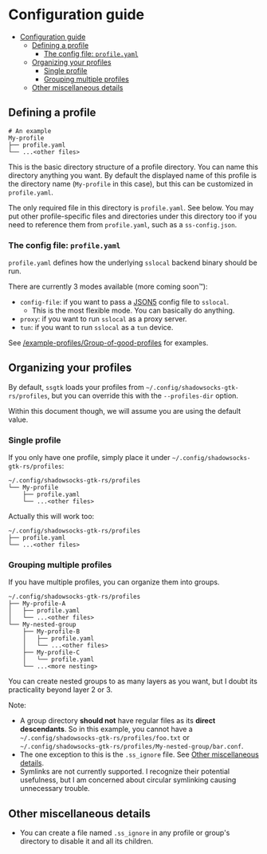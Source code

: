
# Configuration guide

- [Configuration guide](#configuration-guide)
  - [Defining a profile](#defining-a-profile)
    - [The config file: `profile.yaml`](#the-config-file-profileyaml)
  - [Organizing your profiles](#organizing-your-profiles)
    - [Single profile](#single-profile)
    - [Grouping multiple profiles](#grouping-multiple-profiles)
  - [Other miscellaneous details](#other-miscellaneous-details)

## Defining a profile

```
# An example
My-profile
├── profile.yaml
└── ...<other files>
```

This is the basic directory structure of a profile directory. You can name this directory anything you want.
By default the displayed name of this profile is the directory name (`My-profile` in this case),
but this can be customized in `profile.yaml`.

The only required file in this directory is `profile.yaml`. See below.
You may put other profile-specific files and directories under this directory too
if you need to reference them from `profile.yaml`, such as a `ss-config.json`.

### The config file: `profile.yaml`

`profile.yaml` defines how the underlying `sslocal` backend binary should be run.

There are currently 3 modes available (more coming soon™️):
 - `config-file`: if you want to pass a [JSON5](https://json5.org/) config file to `sslocal`.
   - This is the most flexible mode. You can basically do anything.
 - `proxy`: if you want to run `sslocal` as a proxy server.
 - `tun`: if you want to run `sslocal` as a `tun` device.

See [/example-profiles/Group-of-good-profiles](/example-profiles/Group-of-good-profiles) for examples.

## Organizing your profiles

By default, `ssgtk` loads your profiles from `~/.config/shadowsocks-gtk-rs/profiles`,
but you can override this with the `--profiles-dir` option.

Within this document though, we will assume you are using the default value.

### Single profile

If you only have one profile, simply place it under `~/.config/shadowsocks-gtk-rs/profiles`:

```
~/.config/shadowsocks-gtk-rs/profiles
└── My-profile
    ├── profile.yaml
    └── ...<other files>
```

Actually this will work too:
```
~/.config/shadowsocks-gtk-rs/profiles
├── profile.yaml
└── ...<other files>
```

### Grouping multiple profiles

If you have multiple profiles, you can organize them into groups.

```
~/.config/shadowsocks-gtk-rs/profiles
├── My-profile-A
│   ├── profile.yaml
│   └── ...<other files>
└── My-nested-group
    ├── My-profile-B
    │   ├── profile.yaml
    │   └── ...<other files>
    ├── My-profile-C
    │   └── profile.yaml
    └── ...<more nesting>
```

You can create nested groups to as many layers as you want, but I doubt its practicality beyond layer 2 or 3.

Note:
 - A group directory **should not** have regular files as its **direct descendants**.
     So in this example, you cannot have a `~/.config/shadowsocks-gtk-rs/profiles/foo.txt`
     or `~/.config/shadowsocks-gtk-rs/profiles/My-nested-group/bar.conf`.
 - The one exception to this is the `.ss_ignore` file. See [Other miscellaneous details](#other-miscellaneous-details).
 - Symlinks are not currently supported. I recognize their potential usefulness,
     but I am concerned about circular symlinking causing unnecessary trouble.

## Other miscellaneous details

 - You can create a file named `.ss_ignore` in any profile or group's directory
     to disable it and all its children.

